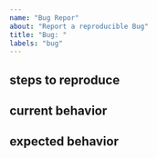 ```yaml
---
name: "Bug Repor"
about: "Report a reproducible Bug"
title: "Bug: "
labels: "bug"
---
```


## steps to reproduce

## current behavior

## expected behavior



